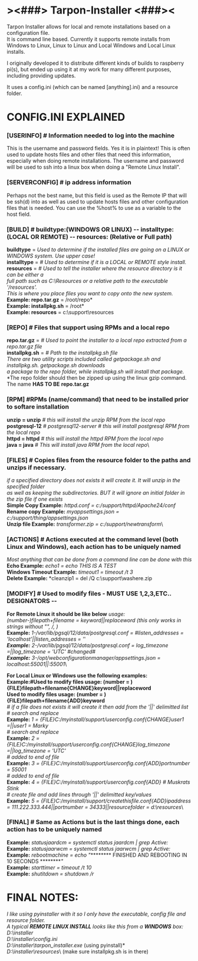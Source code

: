 # ><###> Tarpon-Installer <###><
Tarpon Installer allows for local and remote installations based on a configuration file.  
It is command line based. Currently it supports remote installs from Windows to Linux, 
Linux to Linux and Local Windows and Local Linux installs.

I originally developed it to distribute different kinds of builds to raspberry pi(s), but
ended up using it at my work for many different purposes, including providing updates.

It uses a config.ini (which can be named [anything].ini) and a resource folder.

# CONFIG.INI EXPLAINED
### [USERINFO] # Information needed to log into the machine
This is the username and password fields.  Yes it is in plaintext!  This is often
used to update hosts files and other files that need this information, especially when
doing remote installations.  The username and password will be used to ssh into a linux
box when doing a "Remote Linux Install".

### [SERVERCONFIG] # ip address information
Perhaps not the best name, but this field is used as the Remote IP that will be ssh(d) into
as well as used to update hosts files and other configuration files that is needed.  You can use the %host% 
to use as a variable to the host field.

### [BUILD] # buildtype:(WINDOWS OR LINUX) -- installtype:(LOCAL OR REMOTE) -- resources: (Relative or Full path)
**buildtype** = *Used to determine if the installed files are going on a LINUX or WINDOWS system.  Use upper case!*\
**installtype** =	*# Used to determine if it is a LOCAL or REMOTE style install.*\
**resources** = *# Used to tell the installer where the resource directory is it can be either a*\
*full path such as C:\Resources or a relative path to the executable '/resources'.*\
*This is where you place files you want to copy onto the new system.*\
**Example: repo.tar.gz** = /root/repo*\
**Example: installpkg.sh** = /root*\
**Example: resources** = c:\support\resources

### [REPO] # Files that support using RPMs and a local repo
**repo.tar.gz** =		*# Used to point the installer to a local repo extracted from a repo.tar.gz file*\
**installpkg.sh** =	*# Path to the installpkg.sh file*\
*There are two utility scripts included called getpackage.sh and installpkg.sh.  getpackage.sh downloads*\
*a package to the repo folder, while installpkg.sh will install that package.*\
*The repo folder should then be zipped up using the linux gzip command.  The name **HAS TO BE** **repo.tar.gz**

### [RPM] #RPMs (name/command) that need to be installed prior to softare installation
**unzip = unzip**	*# this will install the unzip RPM from the local repo*\
**postgresql-12**	*# postgresql12-server # this will install postgresql RPM from the local repo*\
**httpd = httpd**	*# this will install the httpd RPM from the local repo*\
**java = java**	*# This will install java RPM from the local repo*\

### [FILES] # Copies files from the resource folder to the paths and unzips if necessary.
*if a specified directory does not exists it will create it.  It will unzip in the specified folder*\
*as well as keeping the subdirectories.  BUT it will ignore an initial folder in the zip file if one exists*\
**Simple Copy Example:** *httpd.conf = c:/support/httpd/Apache24/conf*\
**Rename copy Example:** *myappsettings.json = c:/support/thing/appsettings.json*\
**Unzip file Example:** *transformer.zip = c:/support/newtransform*\

### [ACTIONS] # Actions executed at the command level (both Linux and Windows), each action has to be uniquely named
*Most anything that can be done from a command line can be done with this*\
**Echo Example:** *echo1 = echo THIS IS A TEST*\
**Windows Timeout Example:** *timeout1 = timeout /t 3*\
**Delete Example:** *cleanzip1 = del /Q c:\support\washere.zip

### [MODIFY] # Used to modify files - MUST USE 1,2,3,ETC.. DESIGNATORS -- 
**For Remote Linux it should be like below**
*usage: (number-)filepath+filename = keyword||replaceword (this only works in strings without "", /, \)*\
**Example:** *1-/var/lib/pgsql/12/data/postgresql.conf = #listen_addresses = 'localhost'||listen_addresses = '*'*\
**Example:** *2-/var/lib/pgsql/12/data/postgresql.conf = log_timezone =||log_timezone = 'UTC' #changed#*\
**Example:** *3-/opt/webconfigurationmanager/appsettings.json = localhost:55001||*:55001*\

**For Local Linux or Windows use the following examples:**\
**Example:#Used to modify files usage: (number = ){FILE}filepath+filename{CHANGE}keyword||replaceword**\
**Used to modify files usage: (number = ){FILE}filepath+filename{ADD}keyword**\
*# if a file does not exists it will create it then add from the '||' delimitted list*\
*# search and replace*\
**Example:** *1 = {FILE}C:/myinstall/support/userconfig.conf{CHANGE}user1 =||user1 = Marky*\
*# search and replace*\
**Example:** *2 = {FILE}C:/myinstall/support/userconfig.conf{CHANGE}log_timezone =||log_timezone = 'UTC'*\
*# added to end of file*\
**Example:** *3 = {FILE}C:/myinstall/support/userconfig.conf{ADD}portnumber = 55001*\
*# added to end of file*\
**Example:** *4 = {FILE}C:/myinstall/support/userconfig.conf{ADD} # Muskrats Stink*\
*# create file and add lines through '||' delimitted key/values*\
**Example:** *5 = {FILE}C:/myinstall/support/createthisfile.conf{ADD}ipaddress = 111.222.333.444||portnumber = 34333||resourcefolder = d:\resources*\

### [FINAL] # Same as Actions but is the last things done, each action has to be uniquely named
**Example:** *statusjaardcm = systemctl status jaardcm | grep Active:*\
**Example:** *statusjaarwcm = systemctl status jaarwcm | grep Active:*\
**Example:** *rebootmachine = echo "********* FINISHED AND REBOOTING IN 10 SECONDS *********"*\
**Example:** *starttimer = timeout /t 10*\
**Example:** *shutitdown = shutdown /r*

# FINAL NOTES:
*I like using pyinstaller with it so I only have the executable, config file and resource folder.*\
*A typical **REMOTE LINUX INSTALL** looks like this from a **WINDOWS** box:*\
*D:\installer*\
*D:\installer\config.ini*\
*D:\installer\tarpon_installer.exe* (using pyinstall)*\
*D:\installer\resources*\ (make sure installpkg.sh is in there)

